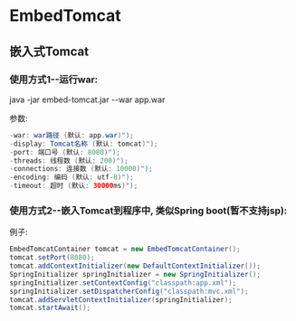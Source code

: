 # EmbedTomcat
## 嵌入式Tomcat

### 使用方式1--运行war:
java -jar embed-tomcat.jar --war app.war

参数:
``` java
-war: war路径 (默认: app.war)");
-display: Tomcat名称 (默认: tomcat)");
-port: 端口号 (默认: 8080)");
-threads: 线程数 (默认: 200)");
-connections: 连接数 (默认: 10000)");
-encoding: 编码 (默认: utf-8)");
-timeout: 超时 (默认: 30000ms)");
```

### 使用方式2--嵌入Tomcat到程序中, 类似Spring boot(暂不支持jsp):

例子:
``` java
EmbedTomcatContainer tomcat = new EmbedTomcatContainer();
tomcat.setPort(8080);
tomcat.addContextInitializer(new DefaultContextInitializer());
SpringInitializer springInitializer = new SpringInitializer();
springInitializer.setContextConfig("classpath:app.xml");
springInitializer.setDispatcherConfig("classpath:mvc.xml");
tomcat.addServletContextInitializer(springInitializer);
tomcat.startAwait();
```
